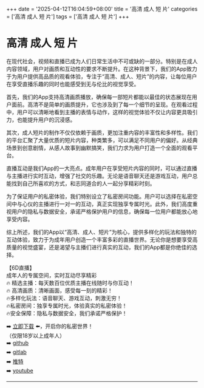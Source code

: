 +++
date = '2025-04-12T16:04:59+08:00'
title = '高清 成人 短 片'
categories = ['高清 成人 短 片']
tags = ['高清 成人 短 片']
+++

# 高清 成人 短 片

在现代社会，视频和直播已成为人们日常生活中不可或缺的一部分。特别是在成人内容领域，用户对画质和互动性的要求不断提升。在这种背景下，我们的App致力于为用户提供高品质的观看体验，专注于“高清、成人、短片”的内容，让每位用户在享受直播乐趣的同时也能感受到无与伦比的视觉享受。

首先，我们的App支持高清画质播放，确保每一部短片都能以最佳的状态展现在用户面前。高清不是简单的画质提升，它也涉及到了每一个细节的呈现。在观看过程中，用户可以清晰地看到主播的表情与动作，这样的视觉体验不仅让内容更具吸引力，也能提升用户的沉浸感。

其次，成人短片的制作不仅仅依赖于画质，更加注重内容的丰富性和多样性。我们的平台汇聚了大量优质的短片内容，种类繁多，可以满足不同用户的偏好。从经典场景到创意剧情，从感人故事到幽默搞笑，我们力求为用户打造一个全面的观看平台。

直播互动是我们App的一大亮点。成年用户在享受短片内容的同时，可以通过直播与主播进行实时互动，增强了社交的乐趣。无论是语音聊天还是游戏互动，用户总能找到自己所喜欢的方式，和志同道合的人一起分享精彩时刻。

为了保证用户的私密体验，我们特别设立了私密房间功能。用户可以选择在私密空间中与心仪的主播进行一对一的互动，真正实现独享专属时光。此外，我们高度重视用户的隐私与数据安全，承诺严格保护用户的信息，确保每一位用户都能放心地享受内容。

综上所述，我们的App以“高清、成人、短片”为核心，提供多样化的玩法和独特的互动体验，致力于为成年用户创造一个丰富多彩的直播世界。无论你是想要享受高质量的视觉盛宴，还是渴望与主播们进行真实的互动，我们的App都是你绝佳的选择。

【6D直播】  
成年人的专属空间，实时互动尽享精彩  
🔥 精选主播：每天数百位优质主播在线随时与你互动！  
🔥 高清画质：清晰画面，感受每一刻的精彩！  
🔥多样化玩法：语音聊天、游戏互动，刺激无穷！  
🔥私密房间：独享专属时光，体验真实的私密体验！  
🔥安全保障：隐私与数据安全，我们承诺严格保护！  

➡️ [立即下载](https://down123.s3.ap-east-1.amazonaws.com/down/down.html?channelCode=blog) ⬅️，开启你的私密世界！  
（仅限18岁以上成年人）  
➡️ [github](https://aldult-live.github.io/)  
➡️ [gitlab](https://seo-09598d.gitlab.io/)  
➡️ [推特](https://x.com/wegame33)  
➡️ [youtube](https://www.youtube.com/@6Dlive)  


---
